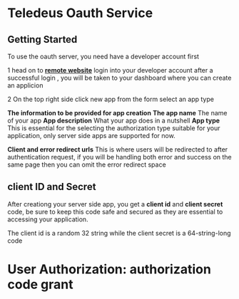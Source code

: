 <!-- 
PAGINATION 
 -->


<!-- Getting Started -->
# Teledeus Oauth Service

## Getting Started

To use the oauth server, you need have a developer account first

1 head on to  [**remote website**](https://tldstockon.herokuapp.com/developer) login into your developer account
after a successful login , you will be taken to your dashboard where you can create an applicion

2 On the top right side click new app from the form select an app type

**The information to be provided for app creation**
**The app name**  The name of your app
**App description**  What your app does in a nutshell
**App type** This is essential for the selecting the authorization type suitable for your application, only server side apps are supported for now.

**Client and error redirect urls** This is where users will be redirected to after authentication request, if you will be handling both error and success on the same page then you can omit the error redirect space

## client ID and Secret
After creationg your server side app, you get a **client id** and **client secret** code, be sure to keep this code safe and secured as they  are essential to accessing your application.

The client id is a random 32 string
while the client secret is a 64-string-long code

# User Authorization: authorization code grant


<!-- subheading -->
<!--  -->

 <!-- Obtaining Token Code -->

 <!-- Access Token Request -->

 <!-- Pulling User Data -->

 <!-- User revoking Access -->

 <!-- Client credentials change -->